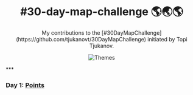 <h1 align="center">
#30-day-map-challenge 🌎🌏🌎
</h1>


<div align="center">
My contributions to the [#30DayMapChallenge](https://github.com/tjukanovt/30DayMapChallenge) initiated by Topi Tjukanov.

![Themes](https://raw.githubusercontent.com/tjukanovt/30DayMapChallenge/master/images/map_challenge_themes_2020.jpg)
</div>
***

### Day 1: [Points](https://github.com/surbhi-bh/30-day-map-challenge/blob/main/VIZ/day1_points_googlelocation.png)
